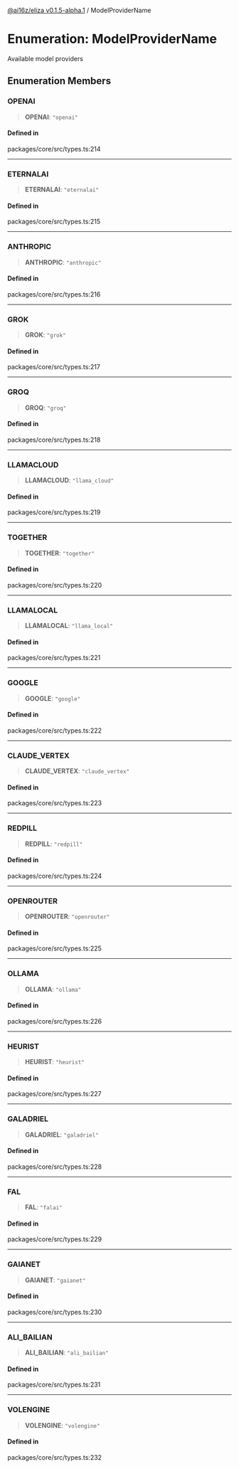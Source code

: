 [@ai16z/eliza v0.1.5-alpha.1](../index.md) / ModelProviderName

# Enumeration: ModelProviderName

Available model providers

## Enumeration Members

### OPENAI

> **OPENAI**: `"openai"`

#### Defined in

packages/core/src/types.ts:214

***

### ETERNALAI

> **ETERNALAI**: `"eternalai"`

#### Defined in

packages/core/src/types.ts:215

***

### ANTHROPIC

> **ANTHROPIC**: `"anthropic"`

#### Defined in

packages/core/src/types.ts:216

***

### GROK

> **GROK**: `"grok"`

#### Defined in

packages/core/src/types.ts:217

***

### GROQ

> **GROQ**: `"groq"`

#### Defined in

packages/core/src/types.ts:218

***

### LLAMACLOUD

> **LLAMACLOUD**: `"llama_cloud"`

#### Defined in

packages/core/src/types.ts:219

***

### TOGETHER

> **TOGETHER**: `"together"`

#### Defined in

packages/core/src/types.ts:220

***

### LLAMALOCAL

> **LLAMALOCAL**: `"llama_local"`

#### Defined in

packages/core/src/types.ts:221

***

### GOOGLE

> **GOOGLE**: `"google"`

#### Defined in

packages/core/src/types.ts:222

***

### CLAUDE\_VERTEX

> **CLAUDE\_VERTEX**: `"claude_vertex"`

#### Defined in

packages/core/src/types.ts:223

***

### REDPILL

> **REDPILL**: `"redpill"`

#### Defined in

packages/core/src/types.ts:224

***

### OPENROUTER

> **OPENROUTER**: `"openrouter"`

#### Defined in

packages/core/src/types.ts:225

***

### OLLAMA

> **OLLAMA**: `"ollama"`

#### Defined in

packages/core/src/types.ts:226

***

### HEURIST

> **HEURIST**: `"heurist"`

#### Defined in

packages/core/src/types.ts:227

***

### GALADRIEL

> **GALADRIEL**: `"galadriel"`

#### Defined in

packages/core/src/types.ts:228

***

### FAL

> **FAL**: `"falai"`

#### Defined in

packages/core/src/types.ts:229

***

### GAIANET

> **GAIANET**: `"gaianet"`

#### Defined in

packages/core/src/types.ts:230

***

### ALI\_BAILIAN

> **ALI\_BAILIAN**: `"ali_bailian"`

#### Defined in

packages/core/src/types.ts:231

***

### VOLENGINE

> **VOLENGINE**: `"volengine"`

#### Defined in

packages/core/src/types.ts:232
